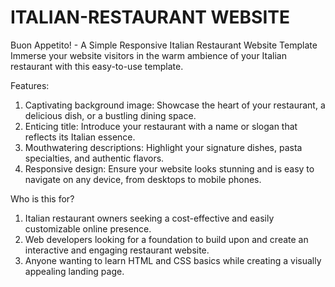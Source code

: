 # ITALIAN-RESTAURANT WEBSITE

Buon Appetito! - A Simple Responsive Italian Restaurant Website Template
Immerse your website visitors in the warm ambience of your Italian restaurant with this easy-to-use template.

Features:

1. Captivating background image: Showcase the heart of your restaurant, a delicious dish, or a bustling dining space.
2. Enticing title: Introduce your restaurant with a name or slogan that reflects its Italian essence.
3. Mouthwatering descriptions: Highlight your signature dishes, pasta specialties, and authentic flavors.
4. Responsive design: Ensure your website looks stunning and is easy to navigate on any device, from desktops to mobile phones.

Who is this for?

1. Italian restaurant owners seeking a cost-effective and easily customizable online presence.
2. Web developers looking for a foundation to build upon and create an interactive and engaging restaurant website.
3. Anyone wanting to learn HTML and CSS basics while creating a visually appealing landing page.

